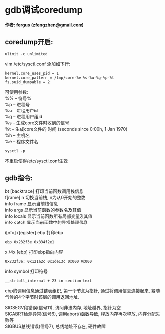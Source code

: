 # gdb调试coredump  
**作者: fergus (zfengzhen@gmail.com)**    
 
## coredump开启: 

```shell  
ulimit -c unlimited
```

vim /etc/sysctl.conf 添加如下行:  

```shell	
kernel.core_uses_pid = 1
kernel.core_pattern = /tmp/core-%e-%s-%u-%g-%p-%t
fs.suid_dumpable = 2
```

可使用参数:  	
%% – 符号%  
%p – 进程号  
%u – 进程用户id   
%g – 进程用户组id   
%s – 生成core文件时收到的信号   
%t – 生成core文件的 时间 (seconds since 0:00h, 1 Jan 1970)   
%h – 主机名   
%e – 程序文件名   

```
sysctl -p
```
不重启使得/etc/sysctl.conf生效  

## gdb指令:  
bt [backtrace] 打印当前函数调用栈信息    
f[rame] n 切换当前栈, n为从0开始的整数  
info frame 显示当前栈信息  
info args 显示当前函数的参数名及其值  
info locals 显示当前函数所有局部变量及其值  
info catch 显示当前函数中的异常处理信息  

i[nfo] r[egister] ebp 打印ebp  

```shell
ebp 0x232f3e 0x834f2e1
```

x /4x [ebp] 打印ebp指向内容  

```shell
0x232f3e: 0x121a2c 0x1de13c 0x000 0x000
```

info symbol 打印符号  

```shell
__strtoll_internal + 23 in section.text
```
	
ebp的调用信息通过链表组织, 第一个节点为指针, 通过将调用信息连接起来, 紧随气候的4个字节时该层的调用返回地址.  

SIGSEGV段错误(信号11), 访问非法内存, 地址越界, 指针为空  
SIGABRT检测异常(信号6), 调用abort()函数导致, 释放内存再次释放, 内存分配失败等  
SIGBUS总线错误(信号7), 总线地址不存在, 硬件故障  